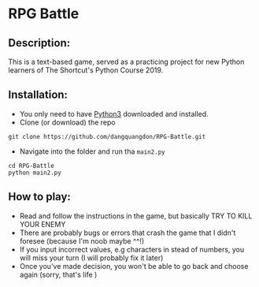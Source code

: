 # RPG Battle

## Description:  
This is a text-based game, served as a practicing project for new Python learners of The Shortcut's Python Course 2019.

## Installation:
- You only need to have [Python3](https://www.python.org/downloads/) downloaded and installed.
- Clone (or download) the repo  
```
git clone https://github.com/dangquangdon/RPG-Battle.git
```
- Navigate into the folder and run tha ```main2.py```  
```
cd RPG-Battle
python main2.py
```

## How to play:
- Read and follow the instructions in the game, but basically TRY TO KILL YOUR ENEMY
- There are probably bugs or errors that crash the game that I didn't foresee (because I'm noob maybe ^^!)
- If you input incorrect values, e.g characters in stead of numbers, you will miss your turn (I will probably fix it later)
- Once you've made decision, you won't be able to go back and choose again (sorry, that's life )

